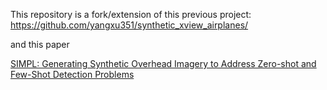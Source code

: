 This repository is a fork/extension of this previous project: https://github.com/yangxu351/synthetic_xview_airplanes/

and this paper

[SIMPL: Generating Synthetic Overhead Imagery to Address Zero-shot and Few-Shot Detection Problems](https://arxiv.org/ftp/arxiv/papers/2106/2106.15681.pdf) 


